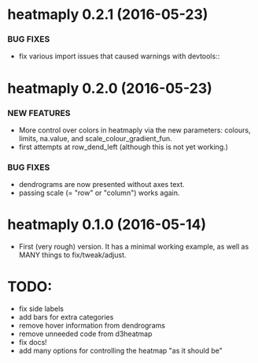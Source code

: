 heatmaply 0.2.1 (2016-05-23)
==============================

### BUG FIXES
* fix various import issues that caused warnings with devtools::


heatmaply 0.2.0 (2016-05-23)
==============================
### NEW FEATURES
* More control over colors in heatmaply via the new parameters: colours, limits, na.value, and scale_colour_gradient_fun.
* first attempts at row_dend_left (although this is not yet working.)

### BUG FIXES
* dendrograms are now presented without axes text.
* passing scale (= "row" or "column") works again.


heatmaply 0.1.0 (2016-05-14)
==============================

* First (very rough) version. It has a minimal working example, as well as MANY things to fix/tweak/adjust.




TODO:
==============================
* fix side labels
* add bars for extra categories
* remove hover information from dendrograms
* remove unneeded code from d3heatmap
* fix docs!
* add many options for controlling the heatmap "as it should be"
